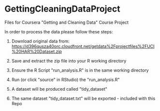 GettingCleaningDataProject
==========================

Files for Coursera "Getting and Cleaning Data" Course Project


In order to process the data please follow these steps:

1. Download original data from:
https://d396qusza40orc.cloudfront.net/getdata%2Fprojectfiles%2FUCI%20HAR%20Dataset.zip

2. Save and extract the zip file into your R working directory

3. Ensure the R Script "run_analysis.R" is in the same working directory

4. Run (or click "source" in RStudio) the "run_analysis.R"

5. A dataset will be produced called "tidy_dataset"

6. The same dataset "tidy_dataset.txt" will be exported - included with this Repo
